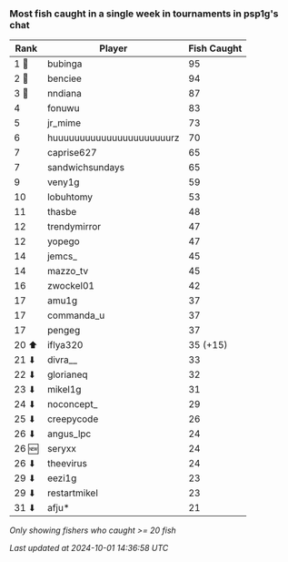 ### Most fish caught in a single week in tournaments in psp1g's chat
| Rank | Player | Fish Caught |
|------|--------|-----------|
| 1 🥇  | bubinga  | 95 |
| 2 🥈  | benciee  | 94 |
| 3 🥉  | nndiana  | 87 |
| 4  | fonuwu  | 83 |
| 5  | jr_mime  | 73 |
| 6  | huuuuuuuuuuuuuuuuuuuuuurz  | 70 |
| 7  | caprise627  | 65 |
| 7  | sandwichsundays  | 65 |
| 9  | veny1g  | 59 |
| 10  | lobuhtomy  | 53 |
| 11  | thasbe  | 48 |
| 12  | trendymirror  | 47 |
| 12  | yopego  | 47 |
| 14  | jemcs_  | 45 |
| 14  | mazzo_tv  | 45 |
| 16  | zwockel01  | 42 |
| 17  | amu1g  | 37 |
| 17  | commanda_u  | 37 |
| 17  | pengeg  | 37 |
| 20 ⬆ | iflya320  | 35 (+15) |
| 21 ⬇ | divra__  | 33 |
| 22 ⬇ | glorianeq  | 32 |
| 23 ⬇ | mikel1g  | 31 |
| 24 ⬇ | noconcept_  | 29 |
| 25 ⬇ | creepycode  | 26 |
| 26 ⬇ | angus_lpc  | 24 |
| 26 🆕 | seryxx  | 24 |
| 26 ⬇ | theevirus  | 24 |
| 29 ⬇ | eezi1g  | 23 |
| 29 ⬇ | restartmikel  | 23 |
| 31 ⬇ | afju*  | 21 |

_Only showing fishers who caught >= 20 fish_

_Last updated at 2024-10-01 14:36:58 UTC_